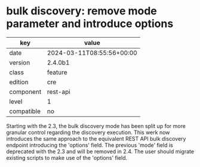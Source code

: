 [//]: # (werk v2)
# bulk discovery: remove mode parameter and introduce options

key        | value
---------- | ---
date       | 2024-03-11T08:55:56+00:00
version    | 2.4.0b1
class      | feature
edition    | cre
component  | rest-api
level      | 1
compatible | no

Starting with the 2.3, the bulk discovery mode has been split up
for more granular control regarding the discovery execution. This
werk now introduces the same approach to the equivalent REST API
bulk discovery endpoint introducing the 'options' field. The previous 'mode'
field is deprecated with the 2.3 and will be removed in 2.4. The user should
migrate existing scripts to make use of the 'options' field.
